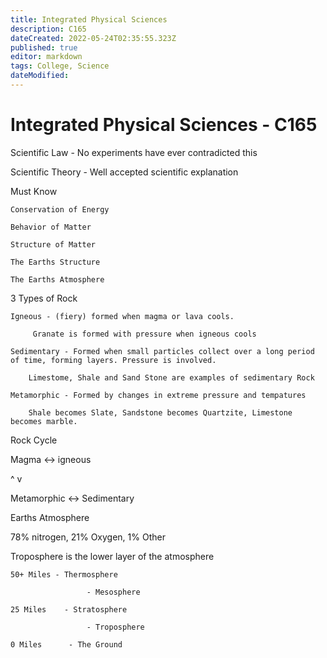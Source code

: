 ```yaml
---
title: Integrated Physical Sciences
description: C165
dateCreated: 2022-05-24T02:35:55.323Z
published: true
editor: markdown
tags: College, Science
dateModified: 
---
```

# Integrated Physical Sciences - C165

Scientific Law - No experiments have ever contradicted this

Scientific Theory - Well accepted scientific explanation

Must Know

	Conservation of Energy

	Behavior of Matter

	Structure of Matter

	The Earths Structure

	The Earths Atmosphere

3 Types of Rock

	Igneous - (fiery) formed when magma or lava cools.

		 Granate is formed with pressure when igneous cools

	Sedimentary - Formed when small particles collect over a long period of time, forming layers. Pressure is involved.

		Limestome, Shale and Sand Stone are examples of sedimentary Rock

	Metamorphic - Formed by changes in extreme pressure and tempatures

		Shale becomes Slate, Sandstone becomes Quartzite, Limestone becomes marble.

Rock Cycle

Magma          <->         igneous

  ^                                       v 

Metamorphic <-> Sedimentary 

Earths Atmosphere

78% nitrogen, 21% Oxygen, 1% Other

Troposphere is the lower layer of the atmosphere

	50+ Miles - Thermosphere

	                 - Mesosphere

	25 Miles    - Stratosphere

	                 - Troposphere

	0 Miles      - The Ground
